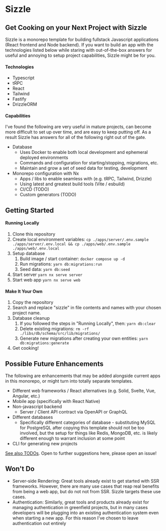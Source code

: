# Sizzle

## Get Cooking on your Next Project with Sizzle

<!-- TODO: Mention SPAs + API (e.g. many SaaS apps) as target -->

Sizzle is a monorepo template for building fullstack Javascript applications (React frontend and Node backend). If you want to build an app with the technologies listed below while staring with out-of-the-box answers for useful and annoying to setup project capabilities, Sizzle might be for you.

#### Technologies

- Typescript
- tRPC
- React
- Tailwind
- Fastify
- DrizzleORM

#### Capabilities

I've found the following are very useful in mature projects, can become more difficult to set up over time, and are easy to keep putting off. As a result Sizzle has answers for all of the following right out of the gate.

- Database
  - Uses Docker to enable both local development and ephemeral deployed environments
  - Commands and configuration for starting/stopping, migrations, etc.
  - Maintain and grow a set of seed data for testing, development
- Monorepo configuration with Nx
  - Apps / libs to enable seamless with (e.g. tRPC, Tailwind, Drizzle)
  - Using latest and greatest build tools (Vite / esbuild)
  - CI/CD (TODO)
  - Custom generators (TODO)

## Getting Started

#### Running Locally

1. Clone this repository
2. Create local environment variables: `cp ./apps/server/.env.sample ./apps/server/.env.local && cp ./apps/web/.env.sample ./apps/web/.env.local`
3. Setup database
   1. Build image / start container: `docker compose up -d`
   2. Run migrations: `yarn db:migrations:run`
   3. Seed data: `yarn db:seed`
4. Start server `yarn nx serve server`
5. Start web app `yarn nx serve web`

#### Make It Your Own

1. Copy the repository
2. Search and replace "sizzle" in file contents and names with your chosen project name.
3. Database cleanup
   1. If you followed the steps in "Running Locally", then: `yarn db:clear`
   2. Delete existing migrations: `rm -rf ./libs/db/schema/src/lib/migrations/`
   3. Generate new migrations after creating your own entities: `yarn db:migrations:generate`
4. Get cooking!

## Possible Future Enhancements

The following are enhancements that may be added alongside current apps in this monorepo, or might turn into totally separate templates.

- Different web frameworks / React alternatives (e.g. Solid, Svelte, Vue, Angular, etc.)
- Mobile app (specifically with React Native)
- Non-javascript backend
  - Server / Client API contract via OpenAPI or GraphQL
- Different databases
  - Specifically different categories of database - substituting MySQL for PostgreSQL after copying this template should not be too involved, but the setup for things like Redis, MongoDB, etc. is likely different enough to warrant inclusion at some point
- CLI for generating new projects

[See also TODOs](./TODO.md). Open to further suggestions here, please open an issue!

## Won't Do

- Server-side Rendering: Great tools already exist to get started with SSR frameworks. However, there are many use cases that reap real benefits from being a web app, but do not not from SSR. Sizzle targets these use cases.
- Authentication: Similarly, great tools and products already exist for managing authentication in greenfield projects, but in many cases developers will be plugging into an existing authentication system even when starting a new app. For this reason I've chosen to leave authentication out entirely
